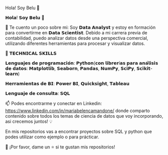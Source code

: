 Hola! Soy Belu 👋

𝗛𝗼𝗹𝗮! 𝗦𝗼𝘆 𝗕𝗲𝗹𝘂 👋

🔎 Te cuento un poco sobre mi: Soy 𝗗𝗮𝘁𝗮 𝗔𝗻𝗮𝗹𝘆𝘀𝘁 y estoy en formación para convertirme en 𝗗𝗮𝘁𝗮 𝗦𝗰𝗶𝗲𝗻𝘁𝗶𝘀𝘁. Debido a mi carrera previa de contabilidad, puedo analizar datos desde una perspectiva comercial, utilizando diferentes herramientas para procesar y visualizar datos. 

🌱 𝗧𝗘𝗖𝗛𝗡𝗜𝗖𝗔𝗟 𝗦𝗞𝗜𝗟𝗟𝗦

𝗟𝗲𝗻𝗴𝘂𝗮𝗷𝗲𝘀 𝗱𝗲 𝗽𝗿𝗼𝗴𝗿𝗮𝗺𝗮𝗰𝗶𝗼́𝗻: 𝗣𝘆𝘁𝗵𝗼𝗻(𝗰𝗼𝗻 𝗹𝗶𝗯𝗿𝗲𝗿í𝗮𝘀 𝗽𝗮𝗿𝗮 𝗮𝗻𝗮́𝗹𝗶𝘀𝗶𝘀 𝗱𝗲 𝗱𝗮𝘁𝗼𝘀: 𝗠𝗮𝘁𝗽𝗹𝗼𝘁𝗹𝗶𝗯, 𝗦𝗲𝗮𝗯𝗼𝗿𝗻, 𝗣𝗮𝗻𝗱𝗮𝘀, 𝗡𝘂𝗺𝗣𝘆, 𝗦𝗰𝗶𝗣𝘆, 𝗦𝗰𝗶𝗸𝗶𝘁-𝗹𝗲𝗮𝗿𝗻) 

𝗛𝗲𝗿𝗿𝗮𝗺𝗶𝗲𝗻𝘁𝗮𝘀 𝗱𝗲 𝗕𝗜: 𝗣𝗼𝘄𝗲𝗿 𝗕𝗜, 𝗤𝘂𝗶𝗰𝗸𝘀𝗶𝗴𝗵𝘁, 𝗧𝗮𝗯𝗹𝗲𝗮𝘂

𝗟𝗲𝗻𝗴𝘂𝗮𝗷𝗲 𝗱𝗲 𝗰𝗼𝗻𝘀𝘂𝗹𝘁𝗮: 𝗦𝗤𝗟 

📫 Podes encontrarme y conectar en Linkedin: https://www.linkedin.com/in/mariabelencamandone/  donde comparto contenido sobre todos los temas de ciencia de datos que voy incorporando, asi crecemos juntos! 💡

En mis repositorios vas a encontrar proyectos sobre SQL y python que podes utilizar como ejemplo o para prácticar. 

👏 ¡Por favor, dame un ⭐️ si te gustan mis repositorios!

